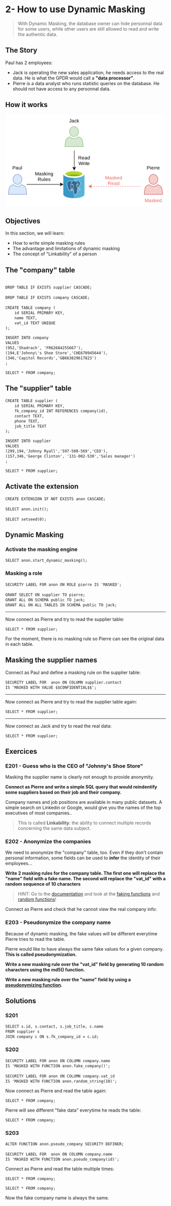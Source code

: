 # 2- How to use Dynamic Masking

> With Dynamic Masking, the database owner can hide personnal data for
> some users, while other users are still allowed to read and write the
> authentic data.

## The Story

Paul has 2 employees:

-   Jack is operating the new sales application, he needs access to the
    real data. He is what the GPDR would call a **\"data processor\"**.
-   Pierre is a data analyst who runs statistic queries on the database.
    He should not have access to any personnal data.

## How it works

![](./img/anon_dynamic.png)

## Objectives

In this section, we will learn:

-   How to write simple masking rules
-   The advantage and limitations of dynamic masking
-   The concept of \"Linkability\" of a person

## The "company" table


``` { .run-postgres parse_query=False }

DROP TABLE IF EXISTS supplier CASCADE;

DROP TABLE IF EXISTS company CASCADE;

CREATE TABLE company (
    id SERIAL PRIMARY KEY,
    name TEXT,
    vat_id TEXT UNIQUE
);
```

``` run-postgres
INSERT INTO company
VALUES
(952,'Shadrach', 'FR62684255667'),
(194,E'Johnny\'s Shoe Store','CHE670945644'),
(346,'Capitol Records','GB663829617823')
;
```

``` run-postgres
SELECT * FROM company;
```

## The \"supplier\" table

``` { .run-postgres parse_query=False }
CREATE TABLE supplier (
    id SERIAL PRIMARY KEY,
    fk_company_id INT REFERENCES company(id),
    contact TEXT,
    phone TEXT,
    job_title TEXT
);
```

``` run-postgres
INSERT INTO supplier
VALUES
(299,194,'Johnny Ryall','597-500-569','CEO'),
(157,346,'George Clinton', '131-002-530','Sales manager')
;
```

``` run-postgres
SELECT * FROM supplier;
```

## Activate the extension

``` run-postgres
CREATE EXTENSION IF NOT EXISTS anon CASCADE;

SELECT anon.init();

SELECT setseed(0);
```

## Dynamic Masking

### Activate the masking engine

``` run-postgres
SELECT anon.start_dynamic_masking();
```

### Masking a role


``` run-postgres
SECURITY LABEL FOR anon ON ROLE pierre IS 'MASKED';

GRANT SELECT ON supplier TO pierre;
GRANT ALL ON SCHEMA public TO jack;
GRANT ALL ON ALL TABLES IN SCHEMA public TO jack;
```


------------------------------------------------------------------------

Now connect as Pierre and try to read the supplier table:

``` { .run-postgres user=pierre}
SELECT * FROM supplier;
```

For the moment, there is no masking rule so Pierre can see the original
data in each table.

## Masking the supplier names

Connect as Paul and define a masking rule on the supplier table:

``` run-postgres
SECURITY LABEL FOR  anon ON COLUMN supplier.contact
IS 'MASKED WITH VALUE $$CONFIDENTIAL$$';
```


------------------------------------------------------------------------

Now connect as Pierre and try to read the supplier table again:

``` { .run-postgres user=pierre}
SELECT * FROM supplier;
```

------------------------------------------------------------------------

Now connect as Jack and try to read the real data:

``` { .run-postgres user=jack }
SELECT * FROM supplier;
```

## Exercices

### E201 - Guess who is the CEO of \"Johnny\'s Shoe Store\"

Masking the supplier name is clearly not enough to provide anonymity.

**Connect as Pierre and write a simple SQL query that would reindentify
some suppliers based on their job and their company.**

Company names and job positions are available in many public datasets. A
simple search on Linkedin or Google, would give you the names of the top
executives of most companies..

> This is called **Linkability**: the ability to connect multiple
> records concerning the same data subject.

### E202 - Anonymize the companies

We need to anonymize the \"company\" table, too. Even if they don\'t
contain personal information, some fields can be used to **infer** the
identity of their employees\...

**Write 2 masking rules for the company table. The first one will
replace the \"name\" field with a fake name. The second will replace the
\"vat_id\" with a random sequence of 10 characters**

> HINT: Go to the
> [documentation](https://postgresql-anonymizer.readthedocs.io/en/stable/)
> and look at the [faking
> functions](https://postgresql-anonymizer.readthedocs.io/en/stable/masking_functions#faking)
> and [random
> functions](https://postgresql-anonymizer.readthedocs.io/en/stable/masking_functions#randomization)!

Connect as Pierre and check that he cannot view the real company info:

### E203 - Pseudonymize the company name

Because of dynamic masking, the fake values will be different everytime
Pierre tries to read the table.

Pierre would like to have always the same fake values for a given
company. **This is called pseudonymization.**

**Write a new masking rule over the \"vat_id\" field by generating 10
random characters using the md5() function.**

**Write a new masking rule over the \"name\" field by using a
[pseudonymizing
function](https://postgresql-anonymizer.readthedocs.io/en/stable/masking_functions#pseudonymization).**

## Solutions

### S201

``` { .run-postgres user=pierre }
SELECT s.id, s.contact, s.job_title, c.name
FROM supplier s
JOIN company c ON s.fk_company_id = c.id;
```


### S202

``` run-postgres
SECURITY LABEL FOR anon ON COLUMN company.name
IS 'MASKED WITH FUNCTION anon.fake_company()';

SECURITY LABEL FOR anon ON COLUMN company.vat_id
IS 'MASKED WITH FUNCTION anon.random_string(10)';
```

Now connect as Pierre and read the table again:

``` { .run-postgres user=pierre }
SELECT * FROM company;
```

Pierre will see different \"fake data\" everytime he reads the table:

``` { .run-postgres user=pierre }
SELECT * FROM company;
```

### S203

``` run-postgres
ALTER FUNCTION anon.pseudo_company SECURITY DEFINER;

SECURITY LABEL FOR  anon ON COLUMN company.name
IS 'MASKED WITH FUNCTION anon.pseudo_company(id)';
```

Connect as Pierre and read the table multiple times:

``` { .run-postgres user=pierre }
SELECT * FROM company;
```

``` { .run-postgres user=pierre }
SELECT * FROM company;
```
Now the fake company name is always the same.
